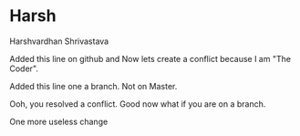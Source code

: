 Harsh
=====

Harshvardhan Shrivastava

Added this line on github and Now lets create a conflict because I am "The Coder".

Added this line one a branch. Not on Master.

Ooh, you resolved a conflict. Good now what if you are on a branch.

One more useless change



